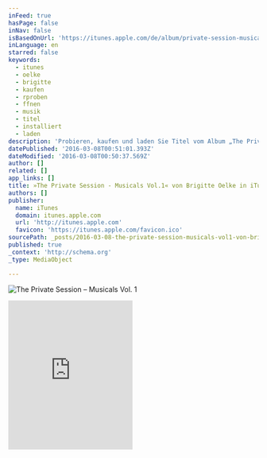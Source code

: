 ```yaml
---
inFeed: true
hasPage: false
inNav: false
isBasedOnUrl: 'https://itunes.apple.com/de/album/private-session-musicals-vol.1/id969862139'
inLanguage: en
starred: false
keywords:
  - itunes
  - oelke
  - brigitte
  - kaufen
  - rproben
  - ffnen
  - musik
  - titel
  - installiert
  - laden
description: 'Probieren, kaufen und laden Sie Titel vom Album „The Private Session - Musicals Vol.1", unter anderem „Heaven On Their Minds", „Candle In the Window", „Der letzte Tanz" und viele mehr. Kaufen Sie das Album für 15,99 €. Titel gibt es ab 1,29 €.'
datePublished: '2016-03-08T00:51:01.393Z'
dateModified: '2016-03-08T00:50:37.569Z'
author: []
related: []
app_links: []
title: »The Private Session - Musicals Vol.1« von Brigitte Oelke in iTunes
authors: []
publisher:
  name: iTunes
  domain: itunes.apple.com
  url: 'http://itunes.apple.com'
  favicon: 'https://itunes.apple.com/favicon.ico'
sourcePath: _posts/2016-03-08-the-private-session-musicals-vol1-von-brigitte-oelke-in.md
published: true
_context: 'http://schema.org'
_type: MediaObject

---
```

![The Private Session – Musicals Vol. 1](https://the-grid-user-content.s3-us-west-2.amazonaws.com/de5a3497-1ae5-4b13-880f-ed0775971540.jpg)

<iframe src="https://cdn.embedly.com/widgets/media.html?src=http%3A%2F%2Fwidgets.itunes.apple.com%2Fwidget.html%3Fc%3Dde%26brc%3DFFFFFF%26blc%3DFFFFFF%26trc%3DFFFFFF%26tlc%3DFFFFFF%26d%3D%26t%3D%26m%3Dsoftware%26e%3Dalbum%26w%3D250%26h%3D300%26ids%3D969862139%26wt%3Ddiscovery%26partnerId%3D%26affiliate_id%3D%26at%3D%26ct%3D&amp;url=https%3A%2F%2Fitunes.apple.com%2Fde%2Falbum%2Fprivate-session-musicals-vol.1%2Fid969862139&amp;image=http%3A%2F%2Fis2.mzstatic.com%2Fimage%2Fthumb%2FMusic1%2Fv4%2Fed%2F99%2F90%2Fed999044-8a09-7e00-4c72-41dda3e522ab%2Fsource%2F1200x630bf.jpg&amp;key=b7d04c9b404c499eba89ee7072e1c4f7&amp;type=text%2Fhtml&amp;schema=apple" width="250" height="300" scrolling="no" frameborder="0" allowfullscreen="allowfullscreen" style=""></iframe>
